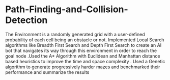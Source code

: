# Path-Finding-and-Collision-Detection
The Environment is a randomly generated grid with a user-defined probability of each cell being an obstacle or not.  Implemented Local Search algorithms like Breadth First Search and Depth First Search to create an AI bot that navigates its way through this environment in order to reach the goal node .Used the A* Algorithm with Euclidean and Manhattan distance based heuristics to improve the time and space complexity . Used a Genetic algorithm to generate progressively harder mazes and benchmarked their performance and summarize the results
